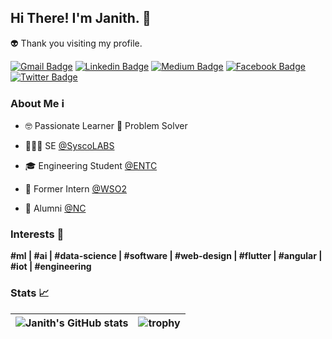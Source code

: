 ## Hi There! I'm Janith. 👋 

👽 Thank you visiting my profile. 

[![Gmail Badge](https://img.shields.io/badge/-Contact_Email-c14438?style=flat&logo=Gmail&logoColor=white&link=mailto:janithgan@gmail.com)](mailto:janithgan@gmail.com)
[![Linkedin Badge](https://img.shields.io/badge/-janithganepola-blue?style=flat&logo=Linkedin&logoColor=white&link=https://www.linkedin.com/in/janithganepola)](https://www.linkedin.com/in/janithganepola/)
[![Medium Badge](https://img.shields.io/badge/-janithgan-242222?style=flat&labelColor=242222&logo=Medium&link=https://medium.com/@janithgan)](https://janithgan.medium.com)
[![Facebook Badge](https://img.shields.io/badge/-JanithGan-blue?style=flat&logo=facebook&logoColor=white&link=https://www.facebook.com/JanithGan)](https://www.facebook.com/JanithGan/)
[![Twitter Badge](https://img.shields.io/badge/-@JanithGan-1ca0f1?style=flat&labelColor=1ca0f1&logo=twitter&logoColor=white&link=https://twitter.com/JanithGan)](https://twitter.com/janithgan)

### About Me ℹ️

- 🤓 Passionate Learner 🤔 Problem Solver

- 👨🏾‍💻 SE [@SyscoLABS](https://github.com/SyscoCorporation)

- 🎓 Engineering Student [@ENTC](https://ent.uom.lk/)

- 💼 Former Intern [@WSO2](https://github.com/wso2)

- 🏫 Alumni [@NC](https://nalandacollege.lk/)

### Interests 💭 

**#ml | #ai | #data-science | #software | #web-design | #flutter | #angular | #iot | #engineering**

### Stats 📈

![Janith's GitHub stats](https://github-readme-stats.vercel.app/api?username=janithgan&show_icons=true&theme=radical)  |  ![trophy](https://github-profile-trophy.vercel.app/?username=janithgan&row=2&margin-h=15&column=3&margin-w=15&theme=darkhub&title=MultiLanguage,Commits,Issues,PullRequest,Repositories,Followers)
|---|---|
